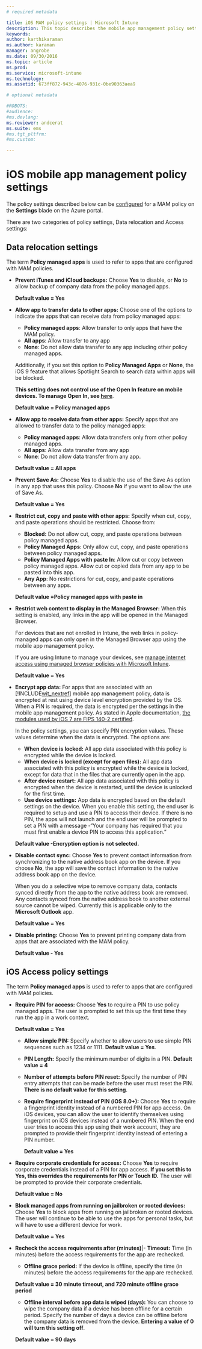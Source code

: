 ```yaml
---
# required metadata

title: iOS MAM policy settings | Microsoft Intune
description: This topic describes the mobile app management policy settings for iOS devices.
keywords:
author: karthikaramanms.author: karaman
manager: angrobe
ms.date: 09/30/2016
ms.topic: article
ms.prod:
ms.service: microsoft-intune
ms.technology:
ms.assetid: 673ff872-943c-4076-931c-0be90363aea9

# optional metadata

#ROBOTS:
#audience:
#ms.devlang:
ms.reviewer: andcerat
ms.suite: ems
#ms.tgt_pltfrm:
#ms.custom:

---
```


#  iOS mobile app management policy settings
The policy settings described below can be [configured](create-and-deploy-mobile-app-management-policies-with-microsoft-intune.md) for a MAM policy on the **Settings** blade on the Azure portal.

There are two categories of policy settings, Data relocation and Access settings:

##  Data relocation settings
The term **Policy managed apps** is used to refer to apps that are configured with MAM policies.

- **Prevent iTunes and iCloud backups:**
  Choose **Yes** to disable, or **No** to allow backup of company data from the policy managed apps.

  **Default value = Yes**

- **Allow app to transfer data to other apps:**   Choose one of the options to indicate the apps that can receive data from policy managed apps:
  - **Policy managed apps**: Allow transfer to only apps that have the MAM policy.
  - **All apps**: Allow transfer to any app
  - **None**: Do not allow data transfer to any app including other policy managed apps.

  Additionally, if you set this option to **Policy Managed Apps** or **None**, the iOS 9 feature that allows Spotlight Search to search data within apps will be blocked.

  **This setting does not control use of the Open In feature on mobile devices. To manage Open In, see [here](manage-data-transfer-between-ios-apps-with-microsoft-intune.md)**.

  **Default value = Policy managed apps**

- **Allow app to receive data from other apps:**  Specify apps that are allowed to transfer data to the policy managed apps:
  -  **Policy managed apps**: Allow data transfers only from other policy managed apps.
  -  **All apps**: Allow data transfer from any app
  -  **None**: Do not allow data transfer from any app.

  **Default value = All apps**

- **Prevent Save As:**
  Choose **Yes** to disable the use of the Save As option in any app that uses this policy. Choose **No** if you want to allow the use of Save As.

  **Default value = Yes**

- **Restrict cut, copy and paste with other apps:**
Specify when  cut, copy, and paste operations should be restricted. Choose from:
  -   **Blocked:** Do not allow cut, copy, and paste operations between policy managed apps.
  -   **Policy Managed Apps**: Only allow cut, copy, and paste operations between policy managed apps.
  -   **Policy Managed Apps with paste In**: Allow cut or copy between policy managed apps. Allow cut or copied data from any app to be pasted into this app.
  - **Any App**: No restrictions for  cut, copy, and paste operations between any apps.

  **Default value =Policy managed apps with paste in**

- **Restrict web content to display in the Managed Browser:** When this setting is enabled, any links in the app will be opened in the Managed Browser.

  For devices that are not enrolled in Intune, the web links in policy-managed apps can only open in the Managed Browser app using the mobile app management policy.

  If you are using Intune to manage your devices, see [manage internet access using managed browser policies with Microsoft Intune](manage-internet-access-using-managed-browser-policies.md).

    **Default value = Yes**

- **Encrypt app data:** For apps that are associated with an [!INCLUDE[wit_nextref](../includes/wit_nextref_md.md)] mobile app management policy, data is encrypted at rest using device level encryption provided by the OS. When a PIN is required, the data is encrypted per the settings in the mobile app management policy. As stated in Apple documentation, [the modules used by iOS 7 are FIPS 140-2 certified](http://support.apple.com/en-us/HT202739).

  In the policy settings, you can specify PIN encryption values.  These values determine when the data is encrypted. The options are:
  - **When device is locked:** All app data associated with this policy is encrypted while the device is locked.
  -   **When device is locked (except for open files):** All app data associated with this policy is encrypted while the device is locked, except for data that in the files that are currently open in the app.
  -   **After device restart:** All app data associated with this policy is encrypted when the device is restarted, until the device is unlocked for the first time.
  -   **Use device settings:** App data is encrypted based on the default settings on the device.
  When you enable this setting, the end user is required to setup and use a PIN to access their device.  If there is no PIN, the apps will not launch and the end user will be prompted to set a PIN with a message -“Your company has required that you must first enable a device PIN to access this application.”

  **Default value -Encryption option is not selected.**
- **Disable contact sync:**  Choose **Yes** to prevent contact information from synchronizing to the native address book app on the device. If you choose **No**, the app will save the  contact information to the native address book app on the device.

  When you do a selective wipe to remove company data, contacts synced directly from the app to the native address book are removed. Any contacts synced from the native address book to another external source cannot be wiped. Currently this is applicable only to the **Microsoft Outlook** app.

  **Default value = Yes**
  
- **Disable printing:** Choose **Yes** to prevent printing company data from apps that are associated with the MAM policy.

    **Default value - Yes**

##  iOS Access policy settings
The term **Policy managed apps** is used to refer to apps that are configured with MAM policies.
- **Require PIN for access:**  Choose **Yes** to require a PIN to use policy managed apps. The user is prompted to set this up the first time they run the app in a work context.

  **Default value = Yes**
    -  **Allow simple PIN:** Specify whether to allow users to use simple PIN sequences such as 1234 or 1111. **Default value = Yes**.
    - **PIN Length:** Specify the minimum number of digits in a PIN. **Default value = 4**
    - **Number of attempts before PIN reset:** Specify the number of PIN entry attempts that can be made before the user must reset the PIN.
  **There is no default value for this setting**.

  - **Require fingerprint instead of PIN (iOS 8.0+):** Choose **Yes** to require a fingerprint identity instead of a numbered PIN for app access.
On iOS devices, you can allow the user to identify themselves using fingerprint on iOS devices instead of a numbered PIN. When the end user tries to access this app using their work account, they are prompted to provide their fingerprint identity instead of entering a PIN number.

    **Default value = Yes**
- **Require corporate credentials for access:** Choose **Yes** to require corporate credentials instead of a PIN for app access. **If you set this to Yes, this overrides the requirements for PIN or Touch ID.** The user will be prompted to provide their corporate credentials.

  **Default value = No**
- **Block managed apps from running on jailbroken or rooted devices:** Choose **Yes** to block apps from running on jailbroken or rooted devices. The user will continue to be able to use the apps for personal tasks, but will have to use a different device for work.

  **Default value = Yes**
- **Recheck the access requirements after (minutes)**|-   **Timeout:** Time (in minutes) before the access requirements for the app are rechecked.
  -   **Offline grace period:** If the device is offline, specify the time (in minutes) before the access requirements for the app are rechecked.

  **Default value = 30 minute timeout, and 720 minute offline grace period**
  - **Offline interval before app data is wiped (days):** You can choose to wipe the company data if a device has been offline for a certain period.  Specify the number of days a device can be offline before the company data is removed from the device. **Entering a value of  0 will turn this setting off**.

  **Default value = 90 days**
